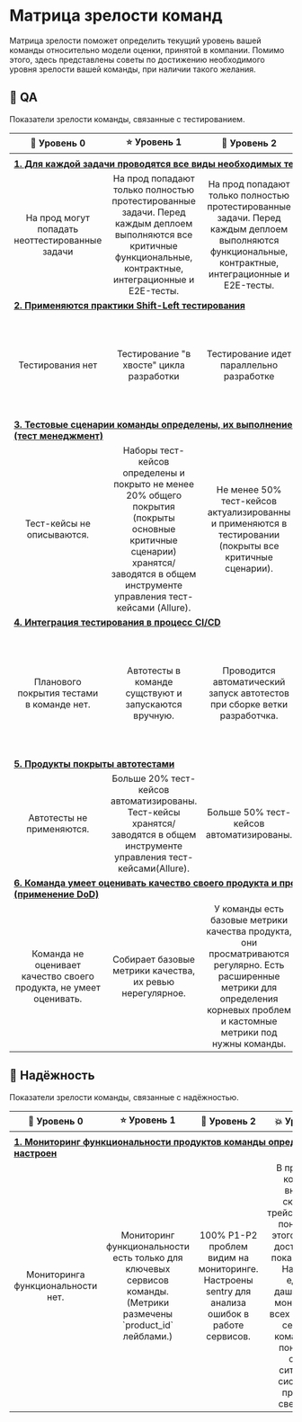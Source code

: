 # Матрица зрелости команд
Матрица зрелости поможет определить текущий уровень вашей команды относительно модели оценки, принятой в компании. 
Помимо этого, здесь представлены советы по достижению необходимого уровня зрелости вашей команды, при наличии такого желания.

## :wrench: QA
Показатели зрелости команды, связанные с тестированием. 

<table>
    <thead>
        <tr>
            <th>🔆  Уровень 0</th>
            <th>⭐  Уровень 1</th>
            <th>🌟  Уровень 2</th>
            <th>💥  Уровень 3</th>
        </tr>
    </thead>
    <tbody>
      <tr>
          <td colspan=4 align="left"></td>
        </tr>
        <tr>
          <td colspan=4 align="left"><a href="https://github.com/Arjah/maturity-matrix/blob/main/guides/qa.md#%D0%B4%D0%BB%D1%8F-%D0%BA%D0%B0%D0%B6%D0%B4%D0%BE%D0%B9-%D0%B7%D0%B0%D0%B4%D0%B0%D1%87%D0%B8-%D0%BF%D1%80%D0%BE%D0%B2%D0%BE%D0%B4%D1%8F%D1%82%D1%81%D1%8F-%D0%B2%D1%81%D0%B5-%D0%B2%D0%B8%D0%B4%D1%8B-%D0%BD%D0%B5%D0%BE%D0%B1%D1%85%D0%BE%D0%B4%D0%B8%D0%BC%D1%8B%D1%85-%D1%82%D0%B5%D1%81%D1%82%D0%BE%D0%B2"><b>1. Для каждой задачи проводятся все виды необходимых тестов</b></a></td>
        </tr>
        <tr>
          <td align="center">На прод могут попадать неоттестированные задачи</td>
          <td align="center">На прод попадают только полностью протестированные задачи. Перед каждым деплоем выполняются все критичные функциональные, контрактные, интеграционные и E2E-тесты.</td>
          <td align="center">На прод попадают только полностью протестированные задачи. Перед каждым деплоем выполняются функциональные, контрактные, интеграционные и E2E-тесты.</td>
          <td align="center">Перед каждым деплоем выполняется "умный регресс" (только то, что могло быть задето доработкой + критичные тесты)</td>
        </tr>
        <tr>
          <td colspan=4 align="left"><a href ="https://github.com/Arjah/maturity-matrix/blob/main/guides/qa.md#%D0%BF%D1%80%D0%B8%D0%BC%D0%B5%D0%BD%D1%8F%D1%8E%D1%82%D1%81%D1%8F-%D0%BF%D1%80%D0%B0%D0%BA%D1%82%D0%B8%D0%BA%D0%B8-shift-left-%D1%82%D0%B5%D1%81%D1%82%D0%B8%D1%80%D0%BE%D0%B2%D0%B0%D0%BD%D0%B8%D1%8F"><b>2. Применяются практики Shift-Left тестирования</b></a></td>
        </tr>
        <tr>
          <td align="center">Тестирования нет</td>
          <td align="center">Тестирование "в хвосте" цикла разработки</td>
          <td align="center">Тестирование идет параллельно разработке</td>
          <td align="center">Тестирование идет на всех этапах SDLC. Тестирование не является "бутылочным горлышком" и не плетется в конце SDLC.</td>
        </tr>
        <tr>
          <td colspan=4 align="left"><a href ="https://github.com/Arjah/maturity-matrix/blob/main/guides/qa.md#%D0%BF%D1%80%D0%B8%D0%BC%D0%B5%D0%BD%D1%8F%D1%8E%D1%82%D1%81%D1%8F-%D0%BF%D1%80%D0%B0%D0%BA%D1%82%D0%B8%D0%BA%D0%B8-shift-left-%D1%82%D0%B5%D1%81%D1%82%D0%B8%D1%80%D0%BE%D0%B2%D0%B0%D0%BD%D0%B8%D1%8F"><b>3. Тестовые сценарии команды определены, их выполнение отслеживается (тест менеджмент)</b></a></td>
        </tr>
        <tr>
          <td align="center">Тест-кейсы не описываются.</td>
          <td align="center">Наборы тест-кейсов определены и покрыто не менее 20% общего покрытия (покрыты основные критичные сценарии) хранятся/заводятся в общем инструменте управления тест-кейсами (Allure).</td>
          <td align="center">Не менее 50% тест-кейсов актуализированны и применяются в тестировании (покрыты все критичные сценарии).</td>
          <td align="center">Не менее 80% тест-кейсов актуализированны и применяются в тестировании.</td>
        </tr>
        <tr>
          <td colspan=4 align="left"><a href ="https://github.com/Arjah/maturity-matrix/blob/main/guides/qa.md#%D0%BF%D1%80%D0%B8%D0%BC%D0%B5%D0%BD%D1%8F%D1%8E%D1%82%D1%81%D1%8F-%D0%BF%D1%80%D0%B0%D0%BA%D1%82%D0%B8%D0%BA%D0%B8-shift-left-%D1%82%D0%B5%D1%81%D1%82%D0%B8%D1%80%D0%BE%D0%B2%D0%B0%D0%BD%D0%B8%D1%8F"><b>4. Интеграция тестирования в процесс CI/CD	</b></a></td>
        </tr>
        <tr>
          <td align="center">Планового покрытия тестами в команде нет.</td>
          <td align="center">Автотесты в команде сущствуют и запускаются вручную.</td>
          <td align="center">Проводится автоматический запуск автотестов при сборке ветки разработчка.</td>
          <td align="center">Вся информация о результатах выполнения тестов выводится на дашборд, весь процесс регрессионного, интеграционного тестирования доступен в одном месте.</td>
        </tr>
        <tr>
          <td colspan=4 align="left"><a href ="https://github.com/Arjah/maturity-matrix/blob/main/guides/qa.md#%D0%BF%D1%80%D0%B8%D0%BC%D0%B5%D0%BD%D1%8F%D1%8E%D1%82%D1%81%D1%8F-%D0%BF%D1%80%D0%B0%D0%BA%D1%82%D0%B8%D0%BA%D0%B8-shift-left-%D1%82%D0%B5%D1%81%D1%82%D0%B8%D1%80%D0%BE%D0%B2%D0%B0%D0%BD%D0%B8%D1%8F"><b>5. Продукты покрыты автотестами	</b></a></td>
        </tr>
        <tr>
          <td align="center">Автотесты не применяются.</td>
          <td align="center">Больше 20% тест-кейсов автоматизированы. Тест-кейсы хранятся/заводятся в общем инструменте управления тест-кейсами(Allure).</td>
          <td align="center">Больше 50% тест-кейсов автоматизированы.</td>
          <td align="center">Больше 80% тест-кейсов автоматизированы.</td>
        </tr>
        <tr>
          <td colspan=4 align="left"><a href ="https://github.com/Arjah/maturity-matrix/blob/main/guides/qa.md#%D0%BF%D1%80%D0%B8%D0%BC%D0%B5%D0%BD%D1%8F%D1%8E%D1%82%D1%81%D1%8F-%D0%BF%D1%80%D0%B0%D0%BA%D1%82%D0%B8%D0%BA%D0%B8-shift-left-%D1%82%D0%B5%D1%81%D1%82%D0%B8%D1%80%D0%BE%D0%B2%D0%B0%D0%BD%D0%B8%D1%8F"><b>6. Команда умеет оценивать качество своего продукта и процессов (применение DoD)</b></a></td>
        </tr>
        <tr>
          <td align="center">Команда не оценивает качество своего продукта, не умеет оценивать.</td>
          <td align="center">Собирает базовые метрики качества, их ревью нерегулярное.</td>
          <td align="center">У команды есть базовые метрики качества продукта, они просматриваются регулярно. Есть расширенные метрики для определения корневых проблем и кастомные метрики под нужны команды.</td>
          <td align="center">Есть процесс пересмотра самих метрик, устанавливаются стандарты качества. Метрики качества постоянно улучшаются.</td>
        </tr>
    </tbody>
</table>

## :wrench: Надёжность	
Показатели зрелости команды, связанные с надёжностью. 

<table>
    <thead>
        <tr>
            <th>🔆  Уровень 0</th>
            <th>⭐  Уровень 1</th>
            <th>🌟  Уровень 2</th>
            <th>💥  Уровень 3</th>
        </tr>
    </thead>
    <tbody>
      <tr>
          <td colspan=4 align="left"></td>
        </tr>
        <tr>
          <td colspan=4 align="left"><a href="https://github.com/Arjah/maturity-matrix/blob/main/guides/qa.md#%D0%B4%D0%BB%D1%8F-%D0%BA%D0%B0%D0%B6%D0%B4%D0%BE%D0%B9-%D0%B7%D0%B0%D0%B4%D0%B0%D1%87%D0%B8-%D0%BF%D1%80%D0%BE%D0%B2%D0%BE%D0%B4%D1%8F%D1%82%D1%81%D1%8F-%D0%B2%D1%81%D0%B5-%D0%B2%D0%B8%D0%B4%D1%8B-%D0%BD%D0%B5%D0%BE%D0%B1%D1%85%D0%BE%D0%B4%D0%B8%D0%BC%D1%8B%D1%85-%D1%82%D0%B5%D1%81%D1%82%D0%BE%D0%B2"><b>1. Мониторинг функциональности продуктов команды определён и настроен</b></a></td>
        </tr>
        <tr>
          <td align="center">Мониторинга функциональности нет.</td>
          <td align="center">Мониторинг функциональности есть только для ключевых сервисов команды. (Метрики размечены `product_id` лейблами.)</td>
          <td align="center">100% P1-P2 проблем видим на мониторинге. Настроены sentry для анализа ошибок в работе сервисов.</td>
          <td align="center">В продуктах команды внедрён сквозной трейсинг(нужно понять, как этого реально достичь. Или пока убрать?). Настроен единый дашборд для мониторинга всех ключевых сервисов команды для понимания общей ситуации в системе по принципу светофора.</td>
        </tr>
    </tbody>
</table>
